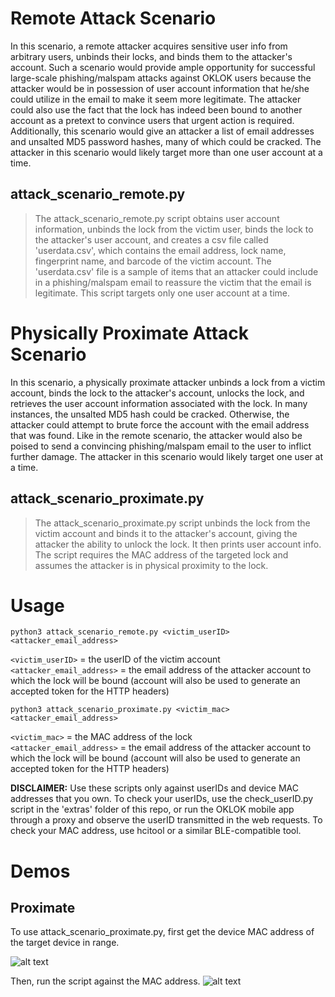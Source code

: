 # Remote Attack Scenario
In this scenario, a remote attacker acquires sensitive user info from arbitrary users, unbinds their locks, and binds them to the attacker's account. Such a scenario would provide ample opportunity for successful large-scale phishing/malspam attacks against OKLOK users because the attacker would be in possession of user account information that he/she could utilize in the email to make it seem more legitimate. The attacker could also use the fact that the lock has indeed been bound to another account as a pretext to convince users that urgent action is required. Additionally, this scenario would give an attacker a list of email addresses and unsalted MD5 password hashes, many of which could be cracked. The attacker in this scenario would likely target more than one user account at a time.

## attack_scenario_remote.py
>The attack_scenario_remote.py script obtains user account information, unbinds the lock from the victim user, binds the lock to the attacker's user account, and creates a csv file called 'userdata.csv', which contains the email address, lock name, fingerprint name, and barcode of the victim account. The 'userdata.csv' file is a sample of items that an attacker could include in a phishing/malspam email to reassure the victim that the email is legitimate. This script targets only one user account at a time.

# Physically Proximate Attack Scenario
In this scenario, a physically proximate attacker unbinds a lock from a victim account, binds the lock to the attacker's account, unlocks the lock, and retrieves the user account information associated with the lock. In many instances, the unsalted MD5 hash could be cracked. Otherwise, the attacker could attempt to brute force the account with the email address that was found. Like in the remote scenario, the attacker would also be poised to send a convincing phishing/malspam email to the user to inflict further damage. The attacker in this scenario would likely target one user at a time.

## attack_scenario_proximate.py
>The attack_scenario_proximate.py script unbinds the lock from the victim account and binds it to the attacker's account, giving the attacker the ability to unlock the lock. It then prints user account info. The script requires the MAC address of the targeted lock and assumes the attacker is in physical proximity to the lock.

# Usage
```python3 attack_scenario_remote.py <victim_userID> <attacker_email_address>```

`<victim_userID>` = the userID of the victim account <br/>
`<attacker_email_address>` = the email address of the attacker account to which the lock will be bound (account will also be used to generate an accepted token for the HTTP headers)

```python3 attack_scenario_proximate.py <victim_mac> <attacker_email_address>```

`<victim_mac>` = the MAC address of the lock <br/>
`<attacker_email_address>` = the email address of the attacker account to which the lock will be bound (account will also be used to generate an accepted token for the HTTP headers)

**DISCLAIMER:** Use these scripts only against userIDs and device MAC addresses that you own. To check your userIDs, use the check_userID.py script in the 'extras' folder of this repo, or run the OKLOK mobile app through a proxy and observe the userID transmitted in the web requests. To check your MAC address, use hcitool or a similar BLE-compatible tool. 

# Demos

Proximate
---------
To use attack_scenario_proximate.py, first get the device MAC address of the target device in range.

![alt text](../screenshots/hcitool_lescan.png)

Then, run the script against the MAC address. 
![alt text](../screenshots/attack_scenario_proximate)

